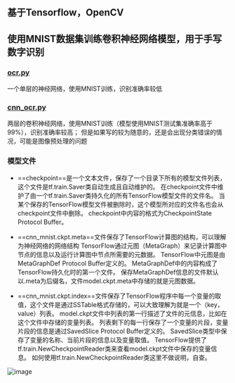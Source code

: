 ## 基于Tensorflow，OpenCV
## 使用MNIST数据集训练卷积神经网络模型，用于手写数字识别

### [ocr.py](https://github.com/legendjack/-_CNN_MNIST/blob/master/ocr.py)
一个单层的神经网络，使用MNIST训练，识别准确率较低

### [cnn_ocr.py](https://github.com/legendjack/-_CNN_MNIST/blob/master/cnn_ocr.py)
两层的卷积神经网络，使用MNIST训练（模型使用MNIST测试集准确率高于99%），识别准确率较高；
但是如果写的较为随意的，还是会出现分类错误的情况，可能是图像预处理的问题

### 模型文件
- ==checkpoint==是一个文本文件，保存了一个目录下所有的模型文件列表，这个文件是tf.train.Saver类自动生成且自动维护的。
在checkpoint文件中维护了由一个tf.train.Saver类持久化的所有TensorFlow模型文件的文件名。
当某个保存的TensorFlow模型文件被删除时，这个模型所对应的文件名也会从checkpoint文件中删除。
checkpoint中内容的格式为CheckpointState Protocol Buffer。

- ==cnn_mnist.ckpt.meta==文件保存了TensorFlow计算图的结构，可以理解为神经网络的网络结构
TensorFlow通过元图（MetaGraph）来记录计算图中节点的信息以及运行计算图中节点所需要的元数据。
TensorFlow中元图是由MetaGraphDef Protocol Buffer定义的。
MetaGraphDef中的内容构成了TensorFlow持久化时的第一个文件。
保存MetaGraphDef信息的文件默认以.meta为后缀名，文件model.ckpt.meta中存储的就是元图数据。

- ==cnn_mnist.ckpt.index==文件保存了TensorFlow程序中每一个变量的取值，这个文件是通过SSTable格式存储的，可以大致理解为就是一个（key，value）列表。
model.ckpt文件中列表的第一行描述了文件的元信息，比如在这个文件中存储的变量列表。
列表剩下的每一行保存了一个变量的片段，变量片段的信息是通过SavedSlice Protocol Buffer定义的。
SavedSlice类型中保存了变量的名称、当前片段的信息以及变量取值。
TensorFlow提供了tf.train.NewCheckpointReader类来查看model.ckpt文件中保存的变量信息。
如何使用tf.train.NewCheckpointReader类这里不做说明，自查。

![image](https://github.com/legendjack/-_CNN_MNIST/blob/master/0.jpg?raw=true)

